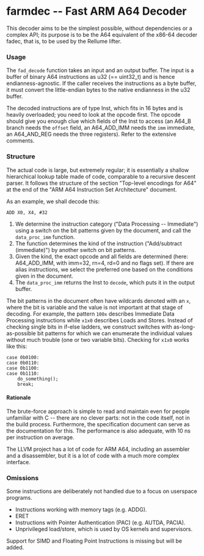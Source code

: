 # farmdec -- Fast ARM A64 Decoder

This decoder aims to be the simplest possible, without dependencies or
a complex API; its purpose is to be the A64 equivalent of the x86-64
decoder fadec, that is, to be used by the Rellume lifter.

### Usage

The `fad_decode` function takes an input and an output buffer. The input
is a buffer of binary A64 instructions as u32 (== uint32_t) and is hence
endianness-agnostic. If the caller receives the instructions as a byte
buffer, it must convert the little-endian bytes to the native endianness
in the u32 buffer.

The decoded instructions are of type Inst, which fits in 16 bytes and is
heavily overloaded; you need to look at the opcode first. The opcode should
give you enough clue which fields of the Inst to access (an A64_B branch
needs the `offset` field, an A64_ADD_IMM needs the `imm` immediate, an
A64_AND_REG needs the three registers). Refer to the extensive comments.

### Structure

The actual code is large, but extremely regular; it is essentially a shallow
hierarchical lookup table made of code, comparable to a recursive descent
parser. It follows the structure of the section "Top-level encodings for A64"
at the end of the "ARM A64 Instruction Set Architecture" document.

As an example, we shall decode this:

	ADD X0, X4, #32

1. We determine the instruction category ("Data Processing -- Immediate")
   using a switch on the bit patterns given by the document, and call
   the `data_proc_imm` function.
2. The function determines the kind of the instruction ("Add/subtract
   (immediate)") by another switch on bit patterns.
3. Given the kind, the exact opcode and all fields are determined (here:
   A64_ADD_IMM, with imm=32, rn=4, rd=0 and no flags set). If there are
   alias instructions, we select the preferred one based on the conditions
   given in the document.
4. The `data_proc_imm` returns the Inst to `decode`, which puts it in the
   output buffer.

The bit patterns in the document often have wildcards denoted with an `x`,
where the bit is variable and the value is not important at that stage of
decoding. For example, the pattern `100x` describes Immediate Data Processing
instructions while `x1x0` describes Loads and Stores. Instead of checking
single bits in if-else ladders, we construct switches with as-long-as-possible
bit patterns for which we can enumerate the individual values without much
trouble (one or two variable bits). Checking for `x1x0` works like this:

	case 0b0100:
	case 0b0110:
	case 0b1100:
	case 0b1110:
		do_something();
		break;

#### Rationale

The brute-force approach is simple to read and maintain even for people
unfamiliar with C -- there are no clever parts: not in the code itself,
not in the build process. Furthermore, the specification document can
serve as the documentation for this. The performance is also adequate,
with 10 ns per instruction on average.

The LLVM project has a lot of code for ARM A64, including an assembler
and a disassembler, but it is a lot of code with a much more complex
interface.

### Omissions

Some instructions are deliberately not handled due to a focus on
userspace programs.

 - Instructions working with memory tags (e.g. ADDG).
 - ERET
 - Instructions with Pointer Authentication (PAC) (e.g. AUTDA, PACIA).
 - Unprivileged load/store, which is used by OS kernels and supervisors.

Support for SIMD and Floating Point Instructions is missing but
will be added.
